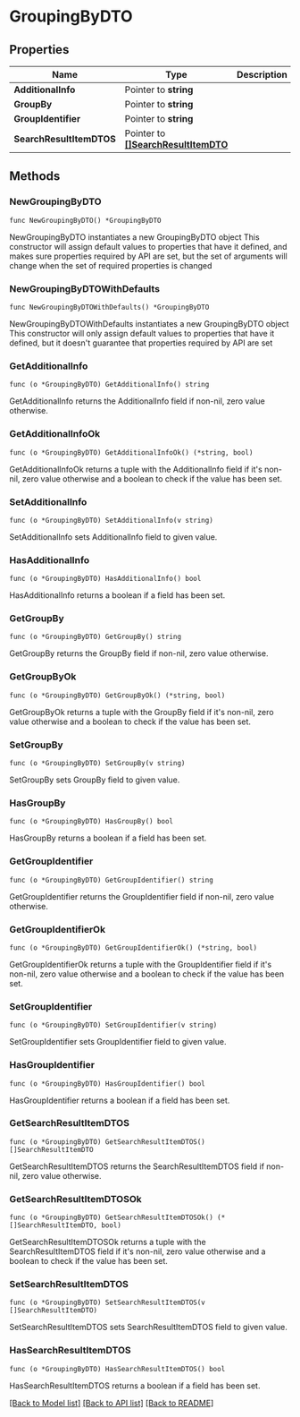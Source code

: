 # GroupingByDTO

## Properties

Name | Type | Description | Notes
------------ | ------------- | ------------- | -------------
**AdditionalInfo** | Pointer to **string** |  | [optional] 
**GroupBy** | Pointer to **string** |  | [optional] 
**GroupIdentifier** | Pointer to **string** |  | [optional] 
**SearchResultItemDTOS** | Pointer to [**[]SearchResultItemDTO**](SearchResultItemDTO.md) |  | [optional] 

## Methods

### NewGroupingByDTO

`func NewGroupingByDTO() *GroupingByDTO`

NewGroupingByDTO instantiates a new GroupingByDTO object
This constructor will assign default values to properties that have it defined,
and makes sure properties required by API are set, but the set of arguments
will change when the set of required properties is changed

### NewGroupingByDTOWithDefaults

`func NewGroupingByDTOWithDefaults() *GroupingByDTO`

NewGroupingByDTOWithDefaults instantiates a new GroupingByDTO object
This constructor will only assign default values to properties that have it defined,
but it doesn't guarantee that properties required by API are set

### GetAdditionalInfo

`func (o *GroupingByDTO) GetAdditionalInfo() string`

GetAdditionalInfo returns the AdditionalInfo field if non-nil, zero value otherwise.

### GetAdditionalInfoOk

`func (o *GroupingByDTO) GetAdditionalInfoOk() (*string, bool)`

GetAdditionalInfoOk returns a tuple with the AdditionalInfo field if it's non-nil, zero value otherwise
and a boolean to check if the value has been set.

### SetAdditionalInfo

`func (o *GroupingByDTO) SetAdditionalInfo(v string)`

SetAdditionalInfo sets AdditionalInfo field to given value.

### HasAdditionalInfo

`func (o *GroupingByDTO) HasAdditionalInfo() bool`

HasAdditionalInfo returns a boolean if a field has been set.

### GetGroupBy

`func (o *GroupingByDTO) GetGroupBy() string`

GetGroupBy returns the GroupBy field if non-nil, zero value otherwise.

### GetGroupByOk

`func (o *GroupingByDTO) GetGroupByOk() (*string, bool)`

GetGroupByOk returns a tuple with the GroupBy field if it's non-nil, zero value otherwise
and a boolean to check if the value has been set.

### SetGroupBy

`func (o *GroupingByDTO) SetGroupBy(v string)`

SetGroupBy sets GroupBy field to given value.

### HasGroupBy

`func (o *GroupingByDTO) HasGroupBy() bool`

HasGroupBy returns a boolean if a field has been set.

### GetGroupIdentifier

`func (o *GroupingByDTO) GetGroupIdentifier() string`

GetGroupIdentifier returns the GroupIdentifier field if non-nil, zero value otherwise.

### GetGroupIdentifierOk

`func (o *GroupingByDTO) GetGroupIdentifierOk() (*string, bool)`

GetGroupIdentifierOk returns a tuple with the GroupIdentifier field if it's non-nil, zero value otherwise
and a boolean to check if the value has been set.

### SetGroupIdentifier

`func (o *GroupingByDTO) SetGroupIdentifier(v string)`

SetGroupIdentifier sets GroupIdentifier field to given value.

### HasGroupIdentifier

`func (o *GroupingByDTO) HasGroupIdentifier() bool`

HasGroupIdentifier returns a boolean if a field has been set.

### GetSearchResultItemDTOS

`func (o *GroupingByDTO) GetSearchResultItemDTOS() []SearchResultItemDTO`

GetSearchResultItemDTOS returns the SearchResultItemDTOS field if non-nil, zero value otherwise.

### GetSearchResultItemDTOSOk

`func (o *GroupingByDTO) GetSearchResultItemDTOSOk() (*[]SearchResultItemDTO, bool)`

GetSearchResultItemDTOSOk returns a tuple with the SearchResultItemDTOS field if it's non-nil, zero value otherwise
and a boolean to check if the value has been set.

### SetSearchResultItemDTOS

`func (o *GroupingByDTO) SetSearchResultItemDTOS(v []SearchResultItemDTO)`

SetSearchResultItemDTOS sets SearchResultItemDTOS field to given value.

### HasSearchResultItemDTOS

`func (o *GroupingByDTO) HasSearchResultItemDTOS() bool`

HasSearchResultItemDTOS returns a boolean if a field has been set.


[[Back to Model list]](../README.md#documentation-for-models) [[Back to API list]](../README.md#documentation-for-api-endpoints) [[Back to README]](../README.md)


